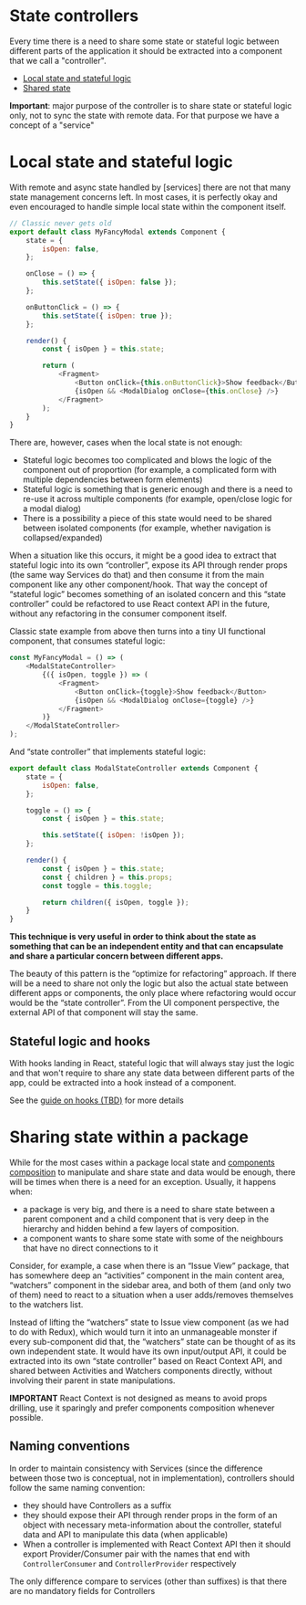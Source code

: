 # State controllers

Every time there is a need to share some state or stateful logic between different parts of the
application it should be extracted into a component that we call a "controller".

-   [Local state and stateful logic](./stateful-logic.md)
-   [Shared state](./shared-state.md)

**Important**: major purpose of the controller is to share state or stateful logic only, not to sync the
state with remote data. For that purpose we have a concept of a "service"

# Local state and stateful logic

With remote and async state handled by [services] there are not that many state management concerns
left. In most cases, it is perfectly okay and even encouraged to handle simple local state within
the component itself.

```javascript
// Classic never gets old
export default class MyFancyModal extends Component {
    state = {
        isOpen: false,
    };

    onClose = () => {
        this.setState({ isOpen: false });
    };

    onButtonClick = () => {
        this.setState({ isOpen: true });
    };

    render() {
        const { isOpen } = this.state;

        return (
            <Fragment>
                <Button onClick={this.onButtonClick}>Show feedback</Button>
                {isOpen && <ModalDialog onClose={this.onClose} />}
            </Fragment>
        );
    }
}
```

There are, however, cases when the local state is not enough:

-   Stateful logic becomes too complicated and blows the logic of the component out of proportion
    (for example, a complicated form with multiple dependencies between form elements)
-   Stateful logic is something that is generic enough and there is a need to re-use it across
    multiple components (for example, open/close logic for a modal dialog)
-   There is a possibility a piece of this state would need to be shared between isolated components
    (for example, whether navigation is collapsed/expanded)

When a situation like this occurs, it might be a good idea to extract that stateful logic into its
own “controller”, expose its API through render props (the same way Services do that) and then
consume it from the main component like any other component/hook. That way the concept of “stateful
logic” becomes something of an isolated concern and this “state controller” could be refactored to
use React context API in the future, without any refactoring in the consumer component itself.

Classic state example from above then turns into a tiny UI functional component, that consumes
stateful logic:

```javascript
const MyFancyModal = () => (
    <ModalStateController>
        {({ isOpen, toggle }) => (
            <Fragment>
                <Button onClick={toggle}>Show feedback</Button>
                {isOpen && <ModalDialog onClose={toggle} />}
            </Fragment>
        )}
    </ModalStateController>
);
```

And “state controller” that implements stateful logic:

```javascript
export default class ModalStateController extends Component {
    state = {
        isOpen: false,
    };

    toggle = () => {
        const { isOpen } = this.state;

        this.setState({ isOpen: !isOpen });
    };

    render() {
        const { isOpen } = this.state;
        const { children } = this.props;
        const toggle = this.toggle;

        return children({ isOpen, toggle });
    }
}
```

**This technique is very useful in order to think about the state as something that can be an
independent entity and that can encapsulate and share a particular concern between different apps.**

The beauty of this pattern is the “optimize for refactoring” approach. If there will be a need to
share not only the logic but also the actual state between different apps or components, the only
place where refactoring would occur would be the “state controller”. From the UI component
perspective, the external API of that component will stay the same.

## Stateful logic and hooks

With hooks landing in React, stateful logic that will always stay just the logic and that won't
require to share any state data between different parts of the app, could be extracted into a hook
instead of a component.

See the [guide on hooks (TBD)]() for more details

# Sharing state within a package

While for the most cases within a package local state and
[components composition](https://reactjs.org/docs/composition-vs-inheritance.html) to manipulate and
share state and data would be enough, there will be times when there is a need for an exception.
Usually, it happens when:

-   a package is very big, and there is a need to share state between a parent component and a child
    component that is very deep in the hierarchy and hidden behind a few layers of composition.
-   a component wants to share some state with some of the neighbours that have no direct
    connections to it

Consider, for example, a case when there is an “Issue View” package, that has somewhere deep an
“activities” component in the main content area, “watchers” component in the sidebar area, and both
of them (and only two of them) need to react to a situation when a user adds/removes themselves to
the watchers list.

Instead of lifting the “watchers” state to Issue view component (as we had to do with Redux), which
would turn it into an unmanageable monster if every sub-component did that, the “watchers” state can
be thought of as its own independent state. It would have its own input/output API, it could be
extracted into its own “state controller” based on React Context API, and shared between Activities
and Watchers components directly, without involving their parent in state manipulations.

**IMPORTANT** React Context is not designed as means to avoid props drilling, use it sparingly and
prefer components composition whenever possible.

## Naming conventions

In order to maintain consistency with Services (since the difference between those two is
conceptual, not in implementation), controllers should follow the same naming convention:

-   they should have Controllers as a suffix
-   they should expose their API through render props in the form of an object with necessary
    meta-information about the controller, stateful data and API to manipulate this data (when
    applicable)
-   When a controller is implemented with React Context API then it should export Provider/Consumer
    pair with the names that end with `ControllerConsumer` and `ControllerProvider` respectively

The only difference compare to services (other than suffixes) is that there are no mandatory fields
for Controllers
